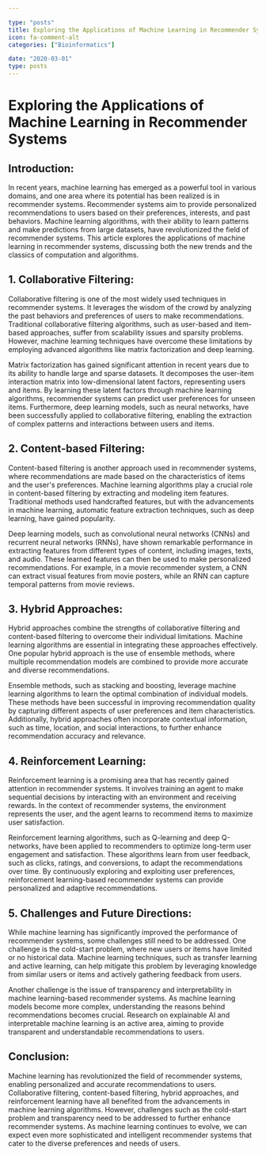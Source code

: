 ```yaml
---

type: "posts"
title: Exploring the Applications of Machine Learning in Recommender Systems
icon: fa-comment-alt
categories: ["Bioinformatics"]

date: "2020-03-01"
type: posts
---
```





# Exploring the Applications of Machine Learning in Recommender Systems

## Introduction:

In recent years, machine learning has emerged as a powerful tool in various domains, and one area where its potential has been realized is in recommender systems. Recommender systems aim to provide personalized recommendations to users based on their preferences, interests, and past behaviors. Machine learning algorithms, with their ability to learn patterns and make predictions from large datasets, have revolutionized the field of recommender systems. This article explores the applications of machine learning in recommender systems, discussing both the new trends and the classics of computation and algorithms.

## 1. Collaborative Filtering:

Collaborative filtering is one of the most widely used techniques in recommender systems. It leverages the wisdom of the crowd by analyzing the past behaviors and preferences of users to make recommendations. Traditional collaborative filtering algorithms, such as user-based and item-based approaches, suffer from scalability issues and sparsity problems. However, machine learning techniques have overcome these limitations by employing advanced algorithms like matrix factorization and deep learning.

Matrix factorization has gained significant attention in recent years due to its ability to handle large and sparse datasets. It decomposes the user-item interaction matrix into low-dimensional latent factors, representing users and items. By learning these latent factors through machine learning algorithms, recommender systems can predict user preferences for unseen items. Furthermore, deep learning models, such as neural networks, have been successfully applied to collaborative filtering, enabling the extraction of complex patterns and interactions between users and items.

## 2. Content-based Filtering:

Content-based filtering is another approach used in recommender systems, where recommendations are made based on the characteristics of items and the user's preferences. Machine learning algorithms play a crucial role in content-based filtering by extracting and modeling item features. Traditional methods used handcrafted features, but with the advancements in machine learning, automatic feature extraction techniques, such as deep learning, have gained popularity.

Deep learning models, such as convolutional neural networks (CNNs) and recurrent neural networks (RNNs), have shown remarkable performance in extracting features from different types of content, including images, texts, and audio. These learned features can then be used to make personalized recommendations. For example, in a movie recommender system, a CNN can extract visual features from movie posters, while an RNN can capture temporal patterns from movie reviews.

## 3. Hybrid Approaches:

Hybrid approaches combine the strengths of collaborative filtering and content-based filtering to overcome their individual limitations. Machine learning algorithms are essential in integrating these approaches effectively. One popular hybrid approach is the use of ensemble methods, where multiple recommendation models are combined to provide more accurate and diverse recommendations.

Ensemble methods, such as stacking and boosting, leverage machine learning algorithms to learn the optimal combination of individual models. These methods have been successful in improving recommendation quality by capturing different aspects of user preferences and item characteristics. Additionally, hybrid approaches often incorporate contextual information, such as time, location, and social interactions, to further enhance recommendation accuracy and relevance.

## 4. Reinforcement Learning:

Reinforcement learning is a promising area that has recently gained attention in recommender systems. It involves training an agent to make sequential decisions by interacting with an environment and receiving rewards. In the context of recommender systems, the environment represents the user, and the agent learns to recommend items to maximize user satisfaction.

Reinforcement learning algorithms, such as Q-learning and deep Q-networks, have been applied to recommenders to optimize long-term user engagement and satisfaction. These algorithms learn from user feedback, such as clicks, ratings, and conversions, to adapt the recommendations over time. By continuously exploring and exploiting user preferences, reinforcement learning-based recommender systems can provide personalized and adaptive recommendations.

## 5. Challenges and Future Directions:

While machine learning has significantly improved the performance of recommender systems, some challenges still need to be addressed. One challenge is the cold-start problem, where new users or items have limited or no historical data. Machine learning techniques, such as transfer learning and active learning, can help mitigate this problem by leveraging knowledge from similar users or items and actively gathering feedback from users.

Another challenge is the issue of transparency and interpretability in machine learning-based recommender systems. As machine learning models become more complex, understanding the reasons behind recommendations becomes crucial. Research on explainable AI and interpretable machine learning is an active area, aiming to provide transparent and understandable recommendations to users.

## Conclusion:

Machine learning has revolutionized the field of recommender systems, enabling personalized and accurate recommendations to users. Collaborative filtering, content-based filtering, hybrid approaches, and reinforcement learning have all benefited from the advancements in machine learning algorithms. However, challenges such as the cold-start problem and transparency need to be addressed to further enhance recommender systems. As machine learning continues to evolve, we can expect even more sophisticated and intelligent recommender systems that cater to the diverse preferences and needs of users.
